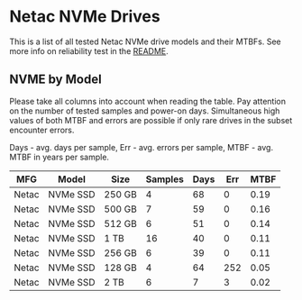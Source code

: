 Netac NVMe Drives
=================

This is a list of all tested Netac NVMe drive models and their MTBFs. See more
info on reliability test in the [README](https://github.com/linuxhw/SMART).

NVME by Model
------------

Please take all columns into account when reading the table. Pay attention on the
number of tested samples and power-on days. Simultaneous high values of both MTBF
and errors are possible if only rare drives in the subset encounter errors.

Days - avg. days per sample,
Err  - avg. errors per sample,
MTBF - avg. MTBF in years per sample.

| MFG       | Model              | Size   | Samples | Days  | Err   | MTBF |
|-----------|--------------------|--------|---------|-------|-------|------|
| Netac     | NVMe SSD           | 250 GB | 4       | 68    | 0     | 0.19   |
| Netac     | NVMe SSD           | 500 GB | 7       | 59    | 0     | 0.16   |
| Netac     | NVMe SSD           | 512 GB | 6       | 51    | 0     | 0.14   |
| Netac     | NVMe SSD           | 1 TB   | 16      | 40    | 0     | 0.11   |
| Netac     | NVMe SSD           | 256 GB | 6       | 39    | 0     | 0.11   |
| Netac     | NVMe SSD           | 128 GB | 4       | 64    | 252   | 0.05   |
| Netac     | NVMe SSD           | 2 TB   | 6       | 7     | 3     | 0.02   |
